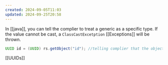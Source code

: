 ```yaml
---
created: 2024-09-05T11:03
updated: 2024-09-25T20:58
---
```

In [[java]], you can tell the complier to treat a generic as a specific type. If the value cannot be cast, a `ClassCastExcetption` [[Exceptions]] will be thrown. 
```java 
UUID id = (UUID) rs.getObject("id"); //telling complier that the object will be UUID 
```

[[UUIDs]]